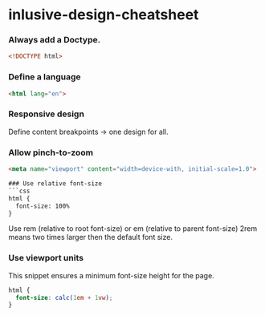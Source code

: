 # inlusive-design-cheatsheet

### Always add a Doctype.
```html
<!DOCTYPE html>
```

### Define a language
```html
<html lang="en">
```

### Responsive design
Define content breakpoints -> one design for all.

### Allow pinch-to-zoom
```html
<meta name="viewport" content="width=device-with, initial-scale=1.0">

### Use relative font-size
```css
html {
  font-size: 100%
}
```
Use rem (relative to root font-size) or em (relative to parent font-size)
2rem means two times larger then the default font size.

### Use viewport units
This snippet ensures a minimum font-size height for the page.
```css
html {
  font-size: calc(1em + 1vw);
}
```
